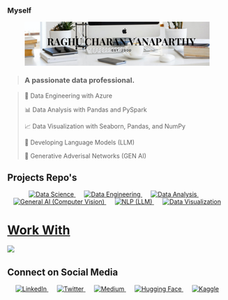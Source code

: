### Myself

<figure style="text-align: center;">
    <img src="assets/xocolat atelier.png" alt="Your Image" style="max-width: 100%; display: block;">
</figure>


> ### A passionate data professional.

>  💼 Data Engineering with Azure
> 
>  📊 Data Analysis with Pandas and PySpark
> 
>  📈 Data Visualization with Seaborn, Pandas, and NumPy
> 
>  🤖 Developing Language Models (LLM)
> 
>  🧠 Generative Adverisal Networks (GEN AI)

## Projects Repo's


<div align="center">
  <a href="https://en.wikipedia.org/wiki/Data_science">
    <img src="https://img.shields.io/badge/Data%20Science-blue?style=for-the-badge" alt="Data Science">
  </a>
  &nbsp;&nbsp;&nbsp;&nbsp;
  <a href="https://en.wikipedia.org/wiki/Data_engineering">
    <img src="https://img.shields.io/badge/Data%20Engineering-purple?style=for-the-badge" alt="Data Engineering">
  </a>
  &nbsp;&nbsp;&nbsp;&nbsp;
  <a href="https://en.wikipedia.org/wiki/Data_analysis">
    <img src="https://img.shields.io/badge/Data%20Analysis-green?style=for-the-badge" alt="Data Analysis">
  </a>
  &nbsp;&nbsp;&nbsp;&nbsp;
  <a href="https://en.wikipedia.org/wiki/Computer_vision">
    <img src="https://img.shields.io/badge/Gen%20AI%20(CV)-orange?style=for-the-badge" alt="General AI (Computer Vision)">
  </a>
  &nbsp;&nbsp;&nbsp;&nbsp;
  <a href="https://en.wikipedia.org/wiki/Natural_language_processing">
    <img src="https://img.shields.io/badge/NLP%20(LLM)-blueviolet?style=for-the-badge" alt="NLP (LLM)">
  </a>
  &nbsp;&nbsp;&nbsp;&nbsp;
  <a href="https://en.wikipedia.org/wiki/Data_visualization">
    <img src="https://img.shields.io/badge/Data%20Visualization-red?style=for-the-badge" alt="Data Visualization">
  </a>
</div>


<p align="center">
  <a href="https://skillicons.dev">
      <h1>Work With</h1>
    <img src="https://skillicons.dev/icons?i=azure,py,postgres,tensorflow,kubernetes,docker,cpp" />
  </a>
</p>


## Connect on Social Media

<div align="center">
  <a href="https://www.linkedin.com/in/raghu-charan-vanaparthy/">
    <img src="https://img.shields.io/badge/LinkedIn-blue?style=for-the-badge&logo=linkedin" alt="LinkedIn">
  </a>
  &nbsp;&nbsp;&nbsp;&nbsp;
  <a href="https://twitter.com/particlehunter8">
    <img src="https://img.shields.io/badge/Twitter-blue?style=for-the-badge&logo=twitter" alt="Twitter">
  </a>
  &nbsp;&nbsp;&nbsp;&nbsp;
  <a href="https://medium.com/@yourusername/">
    <img src="https://img.shields.io/badge/Medium-black?style=for-the-badge&logo=medium" alt="Medium">
  </a>
  &nbsp;&nbsp;&nbsp;&nbsp;
  <a href="https://huggingface.co/yourusername/">
    <img src="https://img.shields.io/badge/Hugging%20Face-4E44C0?style=for-the-badge&logo=huggingface" alt="Hugging Face">
  </a>
  &nbsp;&nbsp;&nbsp;&nbsp;
  <a href="https://www.kaggle.com/yourusername/">
    <img src="https://img.shields.io/badge/Kaggle-20BEFF?style=for-the-badge&logo=kaggle" alt="Kaggle">
  </a>
</div>


